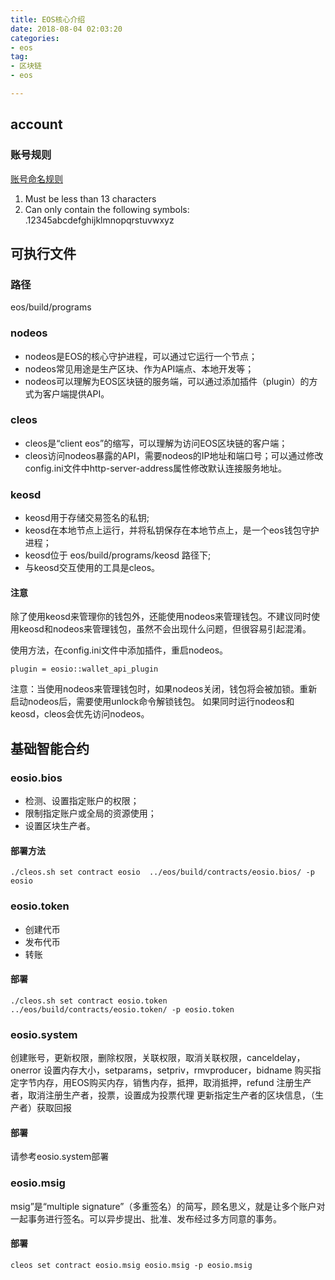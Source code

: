 ```yaml
---
title: EOS核心介绍
date: 2018-08-04 02:03:20
categories: 
- eos
tag: 
- 区块链
- eos

---
```

## account
### 账号规则
[账号命名规则](https://developers.eos.io/eosio-nodeos/docs/learn-about-wallets-keys-and-accounts-with-cleos)
1. Must be less than 13 characters
2. Can only contain the following symbols: .12345abcdefghijklmnopqrstuvwxyz

<!--more-->

## 可执行文件
### 路径
eos/build/programs

### nodeos
- nodeos是EOS的核心守护进程，可以通过它运行一个节点；
- nodeos常见用途是生产区块、作为API端点、本地开发等；
- nodeos可以理解为EOS区块链的服务端，可以通过添加插件（plugin）的方式为客户端提供API。

### cleos
- cleos是“client eos”的缩写，可以理解为访问EOS区块链的客户端；
- cleos访问nodeos暴露的API，需要nodeos的IP地址和端口号；可以通过修改config.ini文件中http-server-address属性修改默认连接服务地址。

### keosd
- keosd用于存储交易签名的私钥;
- keosd在本地节点上运行，并将私钥保存在本地节点上，是一个eos钱包守护进程；
- keosd位于 eos/build/programs/keosd 路径下;
- 与keosd交互使用的工具是cleos。

#### 注意
除了使用keosd来管理你的钱包外，还能使用nodeos来管理钱包。不建议同时使用keosd和nodeos来管理钱包，虽然不会出现什么问题，但很容易引起混淆。

使用方法，在config.ini文件中添加插件，重启nodeos。
```
plugin = eosio::wallet_api_plugin

```
注意：当使用nodeos来管理钱包时，如果nodeos关闭，钱包将会被加锁。重新启动nodeos后，需要使用unlock命令解锁钱包。
如果同时运行nodeos和keosd，cleos会优先访问nodeos。

## 基础智能合约
### eosio.bios
- 检测、设置指定账户的权限；
- 限制指定账户或全局的资源使用；
- 设置区块生产者。

#### 部署方法
```
./cleos.sh set contract eosio  ../eos/build/contracts/eosio.bios/ -p eosio
```

### eosio.token
- 创建代币
- 发布代币
- 转账

#### 部署
```
./cleos.sh set contract eosio.token  ../eos/build/contracts/eosio.token/ -p eosio.token 
```

### eosio.system
创建账号，更新权限，删除权限，关联权限，取消关联权限，canceldelay，onerror
设置内存大小，setparams，setpriv，rmvproducer，bidname
购买指定字节内存，用EOS购买内存，销售内存，抵押，取消抵押，refund
注册生产者，取消注册生产者，投票，设置成为投票代理
更新指定生产者的区块信息，（生产者）获取回报

#### 部署
请参考eosio.system部署

### eosio.msig
msig”是“multiple signature”（多重签名）的简写，顾名思义，就是让多个账户对一起事务进行签名。可以异步提出、批准、发布经过多方同意的事务。
#### 部署
```
cleos set contract eosio.msig eosio.msig -p eosio.msig

```
